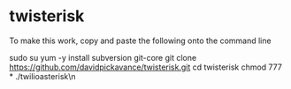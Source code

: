 # twisterisk
To make this work, copy and paste the following onto the command line

sudo su  yum -y install subversion git-core  git clone https://github.com/davidpickavance/twisterisk.git  cd twisterisk  chmod 777 *  ./twilioasterisk\n
